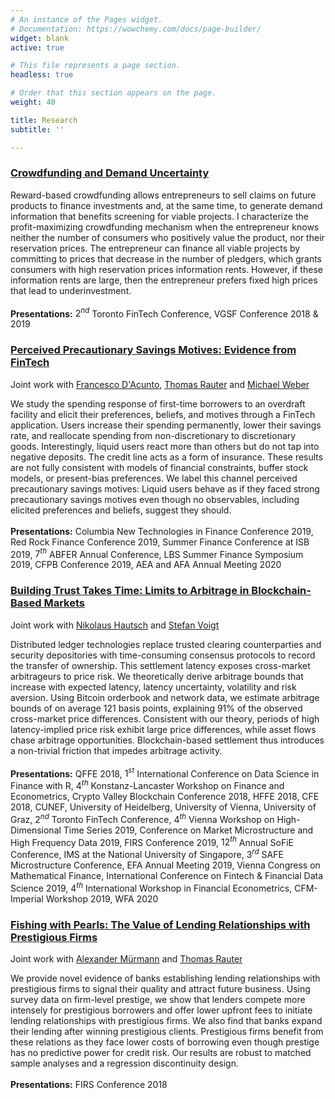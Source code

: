```yaml
---
# An instance of the Pages widget.
# Documentation: https://wowchemy.com/docs/page-builder/
widget: blank
active: true

# This file represents a page section.
headless: true

# Order that this section appears on the page.
weight: 40

title: Research
subtitle: ''

---
```


### [Crowdfunding and Demand Uncertainty](https://papers.ssrn.com/sol3/papers.cfm?abstract_id=3578402)

Reward-based crowdfunding allows entrepreneurs to sell claims on future products to finance investments and, at the same time, to generate demand information that benefits screening for viable projects. I characterize the profit-maximizing crowdfunding mechanism when the entrepreneur knows neither the number of consumers who positively value the product, nor their reservation prices. The entrepreneur can finance all viable projects by committing to prices that decrease in the number of pledgers, which grants consumers with high reservation prices information rents. However, if these information rents are large, then the entrepreneur prefers fixed high prices that lead to underinvestment.<br/><br/>**Presentations:** $2^{nd}$ Toronto FinTech Conference, VGSF Conference 2018 & 2019


### [Perceived Precautionary Savings Motives: Evidence from FinTech](https://www.nber.org/papers/w26817)

Joint work with [Francesco D'Acunto](http://www.francescodacunto.com/), [Thomas Rauter](https://thomas-rauter.com/) and [Michael Weber](https://faculty.chicagobooth.edu/michael-weber)

We study the spending response of first-time borrowers to an overdraft facility and elicit their preferences, beliefs, and motives through a FinTech application. Users increase their spending permanently, lower their savings rate, and reallocate spending from non-discretionary to discretionary goods. Interestingly, liquid users react more than others but do not tap into negative deposits. The credit line acts as a form of insurance. These results are not fully consistent with models of financial constraints, buffer stock models, or present-bias preferences. We label this channel perceived precautionary savings motives: Liquid users behave as if they faced strong precautionary savings motives even though no observables, including elicited preferences and beliefs, suggest they should.<br/><br/>**Presentations:** Columbia New Technologies in Finance Conference 2019, Red Rock Finance Conference 2019, Summer Finance Conference at ISB 2019, $7^{th}$ ABFER Annual Conference,  LBS Summer Finance Symposium 2019, CFPB Conference 2019, AEA and AFA Annual Meeting 2020

### [Building Trust Takes Time: Limits to Arbitrage in Blockchain-Based Markets](https://papers.ssrn.com/sol3/papers.cfm?abstract_id=3302159)

Joint work with [Nikolaus Hautsch](https://homepage.univie.ac.at/nikolaus.hautsch/) and [Stefan Voigt](https://www.voigtstefan.me/)

Distributed ledger technologies replace trusted clearing counterparties and security depositories with time-consuming consensus protocols to record the transfer of ownership. This settlement latency exposes cross-market arbitrageurs to price risk. We theoretically derive arbitrage bounds that increase with expected latency, latency uncertainty, volatility and risk aversion. Using Bitcoin orderbook and network data, we estimate arbitrage bounds of on average 121 basis points, explaining 91% of the observed cross-market price differences. Consistent with our theory, periods of high latency-implied price risk exhibit large price differences, while asset flows chase arbitrage opportunities. Blockchain-based settlement thus introduces a non-trivial friction that impedes arbitrage activity. <br/><br/>**Presentations:** QFFE 2018, $1^{st}$ International Conference on Data Science in Finance with R, $4^{th}$ Konstanz-Lancaster Workshop on Finance and Econometrics, Crypto Valley Blockchain Conference 2018, HFFE 2018, CFE 2018, CUNEF, University of Heidelberg, University of Vienna, University of Graz, $2^{nd}$ Toronto FinTech Conference, $4^{th}$ Vienna Workshop on High-Dimensional Time Series 2019, Conference on Market Microstructure and High Frequency Data 2019, FIRS Conference 2019, $12^{th}$ Annual SoFiE Conference, IMS at the National University of Singapore, $3^{rd}$ SAFE Microstructure Conference, EFA Annual Meeting 2019, Vienna Congress on Mathematical Finance, International Conference on Fintech & Financial Data Science 2019, $4^{th}$ International Workshop in Financial Econometrics, CFM-Imperial Workshop 2019, WFA 2020

### [Fishing with Pearls: The Value of Lending Relationships with Prestigious Firms](https://papers.ssrn.com/sol3/papers.cfm?abstract_id=2703343)

Joint work with [Alexander Mürmann](https://www.wu.ac.at/finance/people/faculty/muermann) and [Thomas Rauter](https://thomas-rauter.com/)

We provide novel evidence of banks establishing lending relationships with prestigious firms to signal their quality and attract future business. Using survey data on firm-level prestige, we show that lenders compete more intensely for prestigious borrowers and offer lower upfront fees to initiate lending relationships with prestigious firms. We also find that banks expand their lending after winning prestigious clients. Prestigious firms benefit from these relations as they face lower costs of borrowing even though prestige has no predictive power for credit risk. Our results are robust to matched sample analyses and a regression discontinuity design.<br/><br/>**Presentations:** FIRS Conference 2018